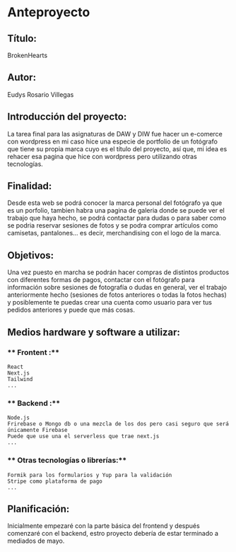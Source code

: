 # Anteproyecto

## Título:
BrokenHearts

## Autor:
Eudys Rosario Villegas

## Introducción del proyecto:
La tarea final para las asignaturas de DAW y DIW fue hacer un e-comerce con wordpress en mi caso hice una especie de portfolio de un fotógrafo que tiene su propia marca cuyo es el título del proyecto, así que, mi idea es rehacer esa pagina que hice con wordpress pero utilizando otras tecnologías.

## Finalidad:
Desde esta web se podrá conocer la marca personal del fotógrafo ya que es un porfolio, tambien habra una pagina de galeria donde se puede ver el trabajo que haya hecho, se podrá contactar para dudas o para saber como se podria reservar sesiones de fotos y se podra comprar artículos como camisetas, pantalones... es decir, merchandising con el logo de la marca.

## Objetivos:
Una vez puesto en marcha se podrán hacer compras de distintos productos con diferentes formas de pagos, contactar con el fotógrafo para información sobre sesiones de fotografía o dudas en general, ver el trabajo anteriormente hecho (sesiones de fotos anteriores o todas la fotos hechas) y posiblemente te puedas crear una cuenta como usuario para ver tus pedidos anteriores y puede que más cosas.

## Medios hardware y software a utilizar:

### ** Frontent :** 
	React
	Next.js
	Tailwind
	...
### ** Backend :** 
	Node.js
	Frirebase o Mongo db o una mezcla de los dos pero casi seguro que será únicamente Firebase
	Puede que use una el serverless que trae next.js
	...
### ** Otras tecnologías o librerías:** 
	Formik para los formularios y Yup para la validación
	Stripe como plataforma de pago
	...

## Planificación:
Inicialmente empezaré con la parte básica del frontend y después comenzaré con el backend, estro proyecto debería de estar terminado a mediados de mayo.
